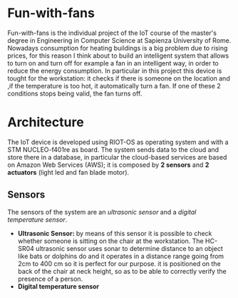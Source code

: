 # Fun-with-fans
Fun-with-fans is the individual project of the IoT course of the master's degree in Engineering in Computer Science at Sapienza University of Rome. Nowadays consumption for heating buildings is a big problem due to rising prices, for this reason I think about to build an intelligent system that allows to turn on and turn off for example a fan in an intelligent way, in order to reduce the energy consumption. In particular in this project this device is tought for the workstation: it checks if there is someone on the location and ,if the temperature is too hot, it automatically turn a fan. If one of these 2 conditions stops being valid, the fan turns off. 

# Architecture
The IoT device is developed using RIOT-OS as operating system and with a STM NUCLEO-f401re as board. The system sends data to the cloud and store there in a database, in particular the cloud-based services are based on Amazon Web Services (AWS); it is composed by **2 sensors** and **2 actuators** (light led and fan blade motor).
## Sensors
The sensors of the system are an *ultrasonic sensor* and a *digital temperature sensor*.
* **Ultrasonic Sensor:** by means of this sensor it is possible to check whether someone is sitting on the chair at the workstation. The HC-SR04 ultrasonic sensor uses sonar to determine distance to an object like bats or dolphins do and it operates in a distance range going from 2cm to 400 cm so it is perfect for our purpose. it is positioned on the back of the chair at neck height, so as to be able to correctly verify the presence of a person.
*  **Digital temperature sensor**
